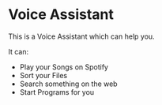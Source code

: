# Voice Assistant
This is a Voice Assistant which can help you.

It can:
* Play your Songs on Spotify
* Sort your Files
* Search something on the web
* Start Programs for you